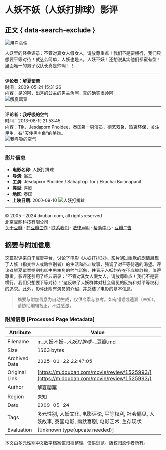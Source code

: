 # 人妖不妖（人妖打排球）影评

## 正文 { data-search-exclude }


![用户头像](https://img1.doubanio.com/icon/u1331740-8.jpg)

人妖里的经典语录：不管对真女人假女人，请放尊重点！我们不是要横行，我们只想要平等对待！就这么简单，人妖也是人，人妖不妖！还想说其实他们都蛮有型！里面唯一的男子汉队长真是帅啊！！

***

**评论者：解夏罂粟**  
时间：2009-05-24 15:31:26  
内容：是的阿，出逃的公主的男主角阿，真的确实很帅阿  
![解夏罂粟](https://img1.doubanio.com/icon/up1450734-39.jpg)

---

**评论者：我呼吸的空气**  
时间：2013-08-19 21:53:45  
内容：Tik，Jesdaporn Pholdee，泰国第一男演员，德艺双馨，热衷环保，关注民生，有"天使男主角"的美称。  
![我呼吸的空气](https://img9.doubanio.com/icon/up54621732-5.jpg)

---

### 影片信息

- **电影名称**: 人妖打排球
- **导演**: 翁乙 
- **主演**: Jesdaporn Pholdee / Sahaphap Tor / Ekachai Buranapanit
- **类型**: 喜剧
- **地区**: 泰国
- **上映日期**: 2000-09-10
![人妖打排球](https://img2.doubanio.com/view/photo/s_ratio_poster/public/p2402952101.webp)

---

© 2005－2024 douban.com, all rights reserved  
北京豆网科技有限公司  
[关于豆瓣](https://www.douban.com/about) · [在豆瓣工作](https://www.douban.com/jobs) · [联系我们](https://www.douban.com/about?topic=contactus) · [法律声明](https://www.douban.com/about/legal) · [帮助中心](https://help.douban.com/?app=movie) · [豆瓣广告](https://www.douban.com/partner/)
<!-- tcd_original_link https://m.douban.com/movie/review/1525993/ -->


## 摘要与附加信息

<!-- tcd_abstract -->
这篇影评来自于豆瓣平台，讨论了电影《人妖打排球》。影片通过幽默的剧情展现了人妖（指变性人或跨性别者）的生活和奋斗故事，强调了对平等待遇的渴望。评论者解夏罂粟提到电影中男主角的帅气形象，并表示人妖的存在不应被忽视，值得尊重。影评还引用了经典语录："不管对真女人假女人，请放尊重点！我们不是要横行，我们只想要平等对待！"这反映了人妖群体对社会偏见的反抗和对平等权利的追求。此外，影评还附有演员的介绍，并总结了电影的基本信息。
<!-- tcd_abstract_end -->

> 摘要与附加信息为自动生成，仅供检索与参考。如有错误或遗漏（未知），请协助编辑指正，不胜感激。

### 附加信息 [Processed Page Metadata]

| Attribute       | Value                                  |
|-----------------|----------------------------------------|
| Filename        | m_人妖不妖-_人妖打排球_-_豆瓣.md                             |
| Size            | 1663 bytes                           |
| Archived Date   | 2025-01-22 22:47:05                             |
| Original Link   | [https://m.douban.com/movie/review/1525993/](https://m.douban.com/movie/review/1525993/)                       |
| Author          | 解夏罂粟                               |
| Region          | 未知                               |
| Date            | 2009-05-24                                 |
| Tags            | 多元性别, 人妖文化, 电影评论, 平等权利, 社会偏见, 人妖故事, 泰国电影, 幽默喜剧, 电影艺术, 生存现状                                 |
| Evaluation            | [Unknown type(update needed)]                                 |
<!-- tcd_table_end -->

本文由多元性别中文数字档案馆归档整理，仅供浏览。版权归原作者所有。
